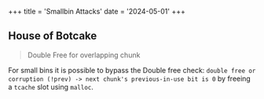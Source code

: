 +++
title = 'Smallbin Attacks'
date = '2024-05-01'
+++

## House of Botcake
> Double Free for overlapping chunk

For small bins it is possible to bypass the Double free check:
`double free or corruption (!prev) -> next chunk's previous-in-use bit is 0`
by freeing a `tcache` slot using `malloc`.



